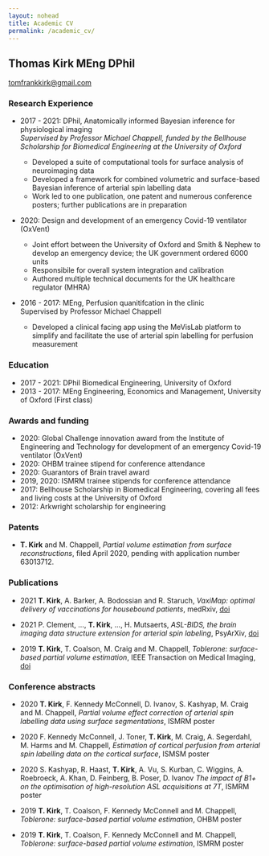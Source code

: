 ```yaml
---
layout: nohead
title: Academic CV
permalink: /academic_cv/
---
```


## Thomas Kirk MEng DPhil

tomfrankkirk@gmail.com

### Research Experience 

* 2017 - 2021: DPhil, Anatomically informed Bayesian inference for physiological imaging  
*Supervised by Professor Michael Chappell, funded by the Bellhouse Scholarship for Biomedical Engineering at the University of Oxford* 
    - Developed a suite of computational tools for surface analysis of neuroimaging data
    - Developed a framework for combined volumetric and surface-based Bayesian inference of arterial spin labelling data 
    - Work led to one publication, one patent and numerous conference posters; further publications are in preparation     

* 2020: Design and development of an emergency Covid-19 ventilator (OxVent)
    - Joint effort between the University of Oxford and Smith & Nephew to develop an emergency device; the UK government ordered 6000 units 
    - Responsibile for overall system integration and calibration
    - Authored multiple technical documents for the UK healthcare regulator (MHRA)

* 2016 - 2017: MEng, Perfusion quanitifcation in the clinic  
Supervised by Professor Michael Chappell 
    - Developed a clinical facing app using the MeVisLab platform to simplify and facilitate the use of arterial spin labelling  for perfusion measurement 

### Education 

* 2017 - 2021: DPhil Biomedical Engineering, University of Oxford 
* 2013 - 2017: MEng Engineering, Economics and Management, University of Oxford (First class)

### Awards and funding

- 2020: Global Challenge innovation award from the Institute of Engineering and Technology for development of an emergency Covid-19 ventilator (OxVent)
- 2020: OHBM trainee stipend for conference attendance 
- 2020: Guarantors of Brain travel award 
- 2019, 2020: ISMRM trainee stipends for conference attendance 
- 2017: Bellhouse Scholarship in Biomedical Engineering, covering all fees and living costs at the University of Oxford 
- 2012: Arkwright scholarship for engineering 

### Patents 

- **T. Kirk** and M. Chappell, *Partial volume estimation from surface reconstructions*, filed April 2020, pending with application number 63013712. 

### Publications 

- 2021 **T. Kirk**, A. Barker, A. Bodossian and R. Staruch, *VaxiMap: optimal delivery of vaccinations for housebound patients*, medRxiv, [doi](https://doi.org/10.1101/2021.12.20.21267978)

- 2021 P. Clement, ..., **T. Kirk**, ..., H. Mutsaerts, *ASL-BIDS, the brain imaging data structure extension for arterial spin labeling*, PsyArXiv, [doi](https://doi.org/10.31234/osf.io/e87y3) 

- 2019 **T. Kirk**, T. Coalson, M. Craig and M. Chappell, *Toblerone: surface-based partial volume estimation*, IEEE Transaction on Medical Imaging, [doi](https://doi.org/10.1109/TMI.2019.2951080)

### Conference abstracts

- 2020 **T. Kirk**, F. Kennedy McConnell, D. Ivanov, S. Kashyap, M. Craig and M. Chappell, *Partial volume effect correction of arterial spin labelling data using surface segmentations*, ISMRM poster

- 2020 F. Kennedy McConnell, J. Toner, **T. Kirk**, M. Craig, A. Segerdahl, M. Harms and M. Chappell, *Estimation of cortical perfusion from arterial spin labelling data on the cortical surface*, ISMSM poster

- 2020 S. Kashyap, R. Haast, **T. Kirk**, A. Vu, S. Kurban, C. Wiggins, A. Roebroeck, A. Khan, D. Feinberg, B. Poser, D. Ivanov *The impact of B1+ on the optimisation of high-resolution ASL acquisitions at 7T*, ISMRM poster

- 2019 **T. Kirk**, T. Coalson, F. Kennedy McConnell and M. Chappell, *Toblerone: surface-based partial volume estimation*, OHBM poster

- 2019 **T. Kirk**, T. Coalson, F. Kennedy McConnell and M. Chappell, *Toblerone: surface-based partial volume estimation*, ISMRM poster

